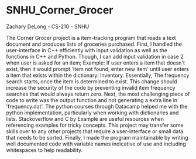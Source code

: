 # SNHU_Corner_Grocer
Zachary DeLong - CS-210 - SNHU

The Corner Grocer project is a item-tracking program that reads a text document and produces lists of groceries purchased. First, I handled the user-interface in C++ efficiently with input validation as well as the functions in C++ and Python. Though, I can add input validation in case 2 when user is asked for an item; Example: If user enters a item that doesn't exist, then it would prompt 'item not found, enter new item' until user enters a item that exists within the dictionary: inventory. Essentially, The frequency search starts, once the item is determined to exist. This change should increase the security of the code by preventing invalid item frequency searches that would always return zero. Next, the most challenging piece of code to write was the output function and not generating a extra line in 'frequency.dat'. The python courses through Datacamp helped me with the python implementation, particularly when working with dictionaries and lists. Stackoverflow and C by Example are useful resources when referencing examples for tricky concepts. This project may transfer some skills over to any other projects that require a user-interface or small data that needs to be sorted. Finally, I made the program maintainable by writing well documented code with variable names indicative of use and including whitespaces to help readability.
